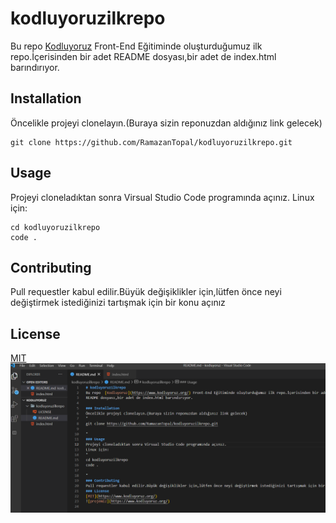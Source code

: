 # kodluyoruzilkrepo
Bu repo  [Kodluyoruz](https://www.kodluyoruz.org/) Front-End Eğitiminde oluşturduğumuz ilk repo.İçerisinden bir adet
README dosyası,bir adet de index.html barındırıyor.

## Installation
Öncelikle projeyi clonelayın.(Buraya sizin reponuzdan aldığınız link gelecek)

```
git clone https://github.com/RamazanTopal/kodluyoruzilkrepo.git
```

## Usage
Projeyi cloneladıktan sonra Virsual Studio Code programında açınız.
Linux için:
```
cd kodluyoruzilkrepo
code .
```
## Contributing
Pull requestler kabul edilir.Büyük değişiklikler için,lütfen önce neyi değiştirmek istediğinizi tartışmak için bir konu açınız
## License

[MIT](https://www.kodluyoruz.org/)
![projemiz](projemiz.png)
